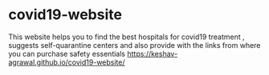 # covid19-website
This website helps you to find the best hospitals for covid19 treatment , suggests self-quarantine centers and also provide with the links from where you can purchase safety essentials
https://keshav-agrawal.github.io/covid19-website/
